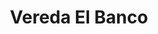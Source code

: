 ---
title: Vereda El Banco
nombre_comunidad: Vereda El Banco
municipio: Anorí
departamento: Antioquia
descripcion: >-
  Vereda con una JAC activa y presencia de varios liderazgos juveniles. En su
  mayoría, la vereda está compuesta por personas de la misma familia, Sus
  actividades económicas están basada en el café, y la minería sobre el río
  anorí. 
num_personas: 0
num_familias: 45
min_distancia_casco_urbano: 60
km_distancia_casco_urbano: 20
vias_acceso: >-
  Se puede acceder mediante carretera destapada, por lo que se aconseja llegar
  en 4*4 ya que el estado de la vía es regular y hay riesgos de derrumbe
infraestructura_comunitaria: Instituciones educativas (IE),Sede de COREDÍ,Espacios deportivos
notas_infraestructura_comunitaria:
  - Cancha en estado regular.
liderazgo_comunidad:
  - Hay una JAC activa (60 personas)
  - ' conformada por comites de salud'
  - >2-
     deporte y trabajo.
    Presencia de liderazgos juveniles acompañados por COREDI (Corporación
    Educativa para el Desarrollo Integral)

    Se acostumbra la juntanza comunitaria
inclusion_diversidad_genero: |-
  No hay asociación de mujeres
  Hay un liderazgo muy significativo de los jóvenes en la vereda
comentarios_conectividad: >-
  Mala señal solo funciona con antena

  La JAC gestionó un proyecto con la gobernación de Antioquia que ya fue
  aprobado para un Aula digital 
punto_SOLE: Aula Digital
comentarios_punto_SOLE:
  - Aula Digital en COREDI.
ppales_actividades_economicas_vocacion_productiva:
  - Agricultura
  - Ganadería
  - Minería
  - Avicultura
  - Piscicultura
comentarios_ppales_actividades_economicas_vocacion_productiva:
  - Agricultura (yuca
  - ' plátano'
  - ' maíz'
  - ' fríjol'
  - |2-
     café y huertos caseros)
    Minería (río Anorí)
    Avicultura (Pollos de engorde y gallinas ponedoras)
    Piscicultura (tres estanques en mal estado)
comunidad_sostenible_uso_suelo: null
org_con_proyeccion: []
servicios_publicos_comunidades_focalizadas: []
comunidades_focalizadas_educacion_infraestructura_educativa:
  - Insitución Educativa para básica primaria
  - Sede de COREDÍ
comunidades_focalizadas_practicas_organizativas:
  - Asambleas comunitarias
  - Espacios de esparcimiento
conectividad_minima: Regular
iniciativas_priorizadas:
  - Café
org_focalizada: []
riesgo: Medio
otros_programas_USAID:
  - 'No'
alianzas_colaboradores_1: []
alianzas_colaboradores_2: []
actividades_ocio:
  - Fútbol
medios_comunicacion_narrativas_locales:
  - Anorí Stereo
  - Aspanor TV
  - Tele Antioquia
num_visitas_realizadas: 4
num_diagnosticos_rurales_participativos_realizados: 1
infraestructura_salud_atencion_psicosocial: []
notas_infraestructura_salud_atencion_psicosocial: null
num_visitas_predio: 16
url: /reportes/vereda-el-banco
layout: comunidad
download_file: /reportes/vereda-el-banco.pdf

---